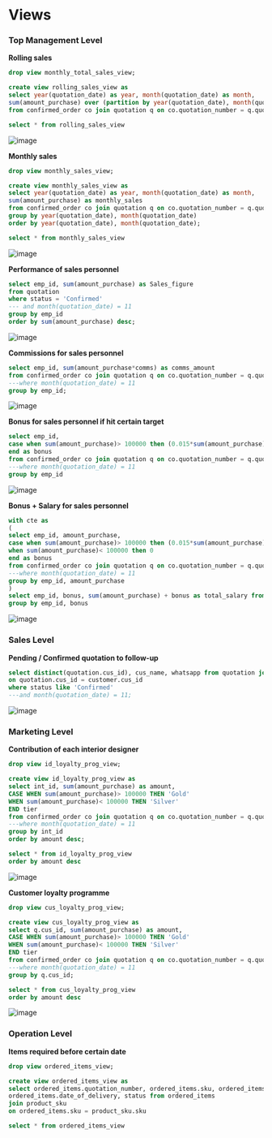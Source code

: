 # Views #

### Top Management Level ###

**Rolling sales**
```sql
drop view monthly_total_sales_view;

create view rolling_sales_view as
select year(quotation_date) as year, month(quotation_date) as month,
sum(amount_purchase) over (partition by year(quotation_date), month(quotation_date) order by quotation_date) as rolling_sales 
from confirmed_order co join quotation q on co.quotation_number = q.quotation_number;

select * from rolling_sales_view
```
![image](https://user-images.githubusercontent.com/77920592/204571809-e0ff5d37-7eb2-4fb5-bb74-6bf27a6f9783.png)

**Monthly sales**
```sql
drop view monthly_sales_view;

create view monthly_sales_view as
select year(quotation_date) as year, month(quotation_date) as month,
sum(amount_purchase) as monthly_sales 
from confirmed_order co join quotation q on co.quotation_number = q.quotation_number
group by year(quotation_date), month(quotation_date)
order by year(quotation_date), month(quotation_date);

select * from monthly_sales_view
```
![image](https://user-images.githubusercontent.com/77920592/204571645-2fa5fe57-ccac-445a-ac8b-9eef00a5e1ab.png)

**Performance of sales personnel**
```sql
select emp_id, sum(amount_purchase) as Sales_figure
from quotation
where status = 'Confirmed'
--- and month(quotation_date) = 11
group by emp_id
order by sum(amount_purchase) desc;
```
![image](https://user-images.githubusercontent.com/77920592/204579599-397ba3c2-8dd0-4c56-b73d-578c1d3dac31.png)


**Commissions for sales personnel**
```sql
select emp_id, sum(amount_purchase*comms) as comms_amount
from confirmed_order co join quotation q on co.quotation_number = q.quotation_number
---where month(quotation_date) = 11
group by emp_id;
```
![image](https://user-images.githubusercontent.com/77920592/204579665-a3e6ce1a-dc08-42b6-a352-ef40160248e8.png)

**Bonus for sales personnel if hit certain target**
```sql
select emp_id, 
case when sum(amount_purchase)> 100000 then (0.015*sum(amount_purchase))
end as bonus
from confirmed_order co join quotation q on co.quotation_number = q.quotation_number
---where month(quotation_date) = 11
group by emp_id
```
![image](https://user-images.githubusercontent.com/77920592/204579823-4885bd48-5f9a-4ac3-8fd3-23215a16ba51.png)

**Bonus + Salary for sales personnel**
```sql
with cte as
(
select emp_id, amount_purchase, 
case when sum(amount_purchase)> 100000 then (0.015*sum(amount_purchase))
when sum(amount_purchase)< 100000 then 0
end as bonus
from confirmed_order co join quotation q on co.quotation_number = q.quotation_number
---where month(quotation_date) = 11
group by emp_id, amount_purchase
)
select emp_id, bonus, sum(amount_purchase) + bonus as total_salary from cte
group by emp_id, bonus
```
![image](https://user-images.githubusercontent.com/77920592/204579882-d133d4c6-0eda-473c-8a7b-a67226423893.png)

### Sales Level ###
**Pending / Confirmed quotation to follow-up**
```sql
select distinct(quotation.cus_id), cus_name, whatsapp from quotation join customer
on quotation.cus_id = customer.cus_id
where status like 'Confirmed' 
---and month(quotation_date) = 11;
```
![image](https://user-images.githubusercontent.com/77920592/204573088-f325b7a7-9e5c-4921-a18d-fe638426d9f1.png)

### Marketing Level ###
**Contribution of each interior designer**
```sql
drop view id_loyalty_prog_view;

create view id_loyalty_prog_view as 
select int_id, sum(amount_purchase) as amount,
CASE WHEN sum(amount_purchase)> 100000 THEN 'Gold'
WHEN sum(amount_purchase)< 100000 THEN 'Silver'
END tier
from confirmed_order co join quotation q on co.quotation_number = q.quotation_number
---where month(quotation_date) = 11 
group by int_id
order by amount desc;

select * from id_loyalty_prog_view
order by amount desc
```
![image](https://user-images.githubusercontent.com/77920592/204572520-fda48eee-ebc6-4b0f-bae9-a3399faed772.png)

**Customer loyalty programme**
```sql
drop view cus_loyalty_prog_view;

create view cus_loyalty_prog_view as 
select q.cus_id, sum(amount_purchase) as amount,
CASE WHEN sum(amount_purchase)> 100000 THEN 'Gold'
WHEN sum(amount_purchase)< 100000 THEN 'Silver'
END tier
from confirmed_order co join quotation q on co.quotation_number = q.quotation_number
---where month(quotation_date) = 11 
group by q.cus_id;

select * from cus_loyalty_prog_view
order by amount desc
```
![image](https://user-images.githubusercontent.com/77920592/204572680-0eb159fc-670d-415f-ac83-cfa2ecb5bb21.png)

### Operation Level ###
**Items required before certain date**
```sql
drop view ordered_items_view;

create view ordered_items_view as
select ordered_items.quotation_number, ordered_items.sku, ordered_items.special_note, 
ordered_items.date_of_delivery, status from ordered_items
join product_sku
on ordered_items.sku = product_sku.sku

select * from ordered_items_view
```
